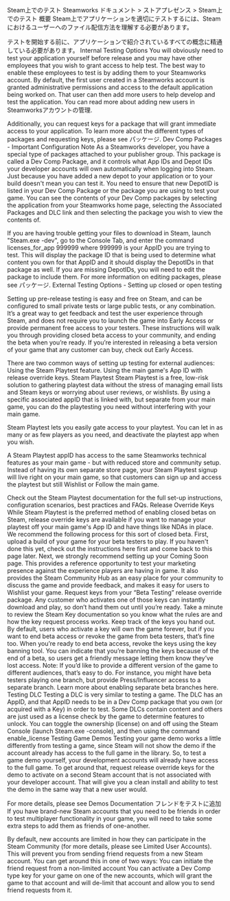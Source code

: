 Steam上でのテスト
Steamworks ドキュメント > ストアプレゼンス > Steam上でのテスト
概要
Steam上でアプリケーションを適切にテストするには、Steamにおけるユーザーへのファイル配信方法を理解する必要があります。

テストを開始する前に、アプリケーションで紹介されているすべての概念に精通している必要があります。
Internal Testing Options
You will obviously need to test your application yourself before release and you may have other employees that you wish to grant access to help test. The best way to enable these employees to test is by adding them to your Steamworks account. By default, the first user created in a Steamworks account is granted administrative permissions and access to the default application being worked on. That user can then add more users to help develop and test the application. You can read more about adding new users in Steamworksアカウントの管理.

Additionally, you can request keys for a package that will grant immediate access to your application. To learn more about the different types of packages and requesting keys, please see パッケージ.
Dev Comp Packages - Important Configuration Note
As a Steamworks developer, you have a special type of packages attached to your publisher group. This package is called a Dev Comp Package, and it controls what App IDs and Depot IDs your developer accounts will own automatically when logging into Steam. Just because you have added a new depot to your application or to your build doesn't mean you can test it. You need to ensure that new DepotID is listed in your Dev Comp Package or the package you are using to test your game. You can see the contents of your Dev Comp packages by selecting the application from your Steamworks home page, selecting the Associated Packages and DLC link and then selecting the package you wish to view the contents of.

If you are having trouble getting your files to download in Steam, launch "Steam.exe -dev", go to the Console Tab, and enter the command licenses_for_app 999999 where 999999 is your AppID you are trying to test. This will display the package ID that is being used to determine what content you own for that AppID and it should display the DepotIDs in that package as well. If you are missing DepotIDs, you will need to edit the package to include them. For more information on editing packages, please see パッケージ.
External Testing Options - Setting up closed or open testing

Setting up pre-release testing is easy and free on Steam, and can be configured to small private tests or large public tests, or any combination. It’s a great way to get feedback and test the user experience through Steam, and does not require you to launch the game into Early Access or provide permanent free access to your testers. These instructions will walk you through providing closed beta access to your community, and ending the beta when you’re ready. If you’re interested in releasing a beta version of your game that any customer can buy, check out Early Access. 

There are two common ways of setting up testing for external audiences:
Using the Steam Playtest feature.
Using the main game's App ID with release override keys.
Steam Playtest
Steam Playtest is a free, low-risk solution to gathering playtest data without the stress of managing email lists and Steam keys or worrying about user reviews, or wishlists. By using a specific associated appID that is linked with, but separate from your main game, you can do the playtesting you need without interfering with your main game.

Steam Playtest lets you easily gate access to your playtest. You can let in as many or as few players as you need, and deactivate the playtest app when you wish.

A Steam Playtest appID has access to the same Steamworks technical features as your main game - but with reduced store and community setup. Instead of having its own separate store page, your Steam Playtest signup will live right on your main game, so that customers can sign up and access the playtest but still Wishlist or Follow the main game.

Check out the Steam Playtest documentation for the full set-up instructions, configuration scenarios, best practices and FAQs.
Release Override Keys
While Steam Playtest is the preferred method of enabling closed betas on Steam, release override keys are available if you want to manage your playtest off your main game's App ID and have things like NDAs in place. We recommend the following process for this sort of closed beta.
First, upload a build of your game for your beta testers to play. If you haven't done this yet, check out the instructions here first and come back to this page later.
Next, we strongly recommend setting up your Coming Soon page. This provides a reference opportunity to test your marketing presence against the experience players are having in game. It also provides the Steam Community Hub as an easy place for your community to discuss the game and provide feedback, and makes it easy for users to Wishlist your game. 
Request keys from your “Beta Testing” release override package. Any customer who activates one of those keys can instantly download and play, so don’t hand them out until you’re ready. Take a minute to review the Steam Key documentation so you know what the rules are and how the key request process works.
Keep track of the keys you hand out. By default, users who activate a key will own the game forever, but if you want to end beta access or revoke the game from beta testers, that’s fine too. When you’re ready to end beta access, revoke the keys using the key banning tool. You can indicate that you’re banning the keys because of the end of a beta, so users get a friendly message letting them know they’ve lost access.
Note: If you’d like to provide a different version of the game to different audiences, that’s easy to do. For instance, you might have beta testers playing one branch, but provide Press/Influencer access to a separate branch. Learn more about enabling separate beta branches here.
Testing DLC
Testing a DLC is very similar to testing a game. The DLC has an AppID, and that AppID needs to be in a Dev Comp package that you own (or acquired with a Key) in order to test. Some DLCs contain content and others are just used as a license check by the game to determine features to unlock. You can toggle the ownership (license) on and off using the Steam Console (launch Steam.exe -console), and then using the command enable_license
Testing Game Demos
Testing your game demo works a little differently from testing a game, since Steam will not show the demo if the account already has access to the full game in the library. So, to test a game demo yourself, your development accounts will already have access to the full game. To get around that, request release override keys for the demo to activate on a second Steam account that is not associated with your developer account. That will give you a clean install and ability to test the demo in the same way that a new user would.

For more details, please see Demos Documentation
フレンドをテストに追加
If you have brand-new Steam accounts that you need to be friends in order to test multiplayer functionality in your game, you will need to take some extra steps to add them as friends of one-another.

By default, new accounts are limited in how they can participate in the Steam Community (for more details, please see Limited User Accounts). This will prevent you from sending friend requests from a new Steam account. You can get around this in one of two ways:
You can initiate the friend request from a non-limited account
You can activate a Dev Comp type key for your game on one of the new accounts, which will grant the game to that account and will de-limit that account and allow you to send friend requests from it.